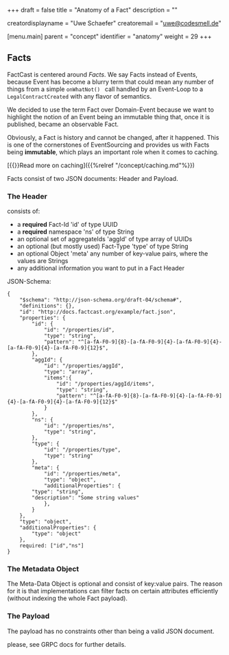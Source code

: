+++
draft = false
title = "Anatomy of a Fact"
description = ""

creatordisplayname = "Uwe Schaefer"
creatoremail = "uwe@codesmell.de"

[menu.main]
parent = "concept"
identifier = "anatomy"
weight = 29
+++

## Facts

FactCast is centered around *Facts*. We say Facts instead of Events, because Event has become a blurry term that could mean any number of things from a simple ```onWhatNot() ``` call handled by an Event-Loop to a ```LegalContractCreated``` with any flavor of semantics.

We decided to use the term Fact over Domain-Event because we want to highlight the notion of an Event being an immutable thing that, once it is published, became an observable Fact. 

Obviously, a Fact is history and cannot be changed, after it happened. This is one of the cornerstones of EventSourcing and provides us with Facts being **immutable**, which plays an important role when it comes to caching.

[{{<icon name="circle-arrow-right" size="small">}}Read more on caching]({{%relref "/concept/caching.md"%}})

Facts consist of two JSON documents: Header and Payload.

### The Header

consists of:

* a **required** Fact-Id 'id' of type UUID
* a **required** namespace 'ns' of type String
* an optional set of aggregateIds 'aggId' of type array of UUIDs
* an optional (but mostly used) Fact-Type 'type' of type String
* an optional Object 'meta' any number of key-value pairs, where the values are Strings
* any additional information you want to put in a Fact Header


JSON-Schema:

```jsonSchema
{
    "$schema": "http://json-schema.org/draft-04/schema#",
    "definitions": {},
    "id": "http://docs.factcast.org/example/fact.json",
    "properties": {
        "id": {
            "id": "/properties/id",
            "type": "string",
            "pattern": "^[a-fA-F0-9]{8}-[a-fA-F0-9]{4}-[a-fA-F0-9]{4}-[a-fA-F0-9]{4}-[a-fA-F0-9]{12}$",
        },
        "aggId": {
            "id": "/properties/aggId",
            "type": "array",
            "items":{
            	"id": "/properties/aggId/items",
            	"type": "string",
                "pattern": "^[a-fA-F0-9]{8}-[a-fA-F0-9]{4}-[a-fA-F0-9]{4}-[a-fA-F0-9]{4}-[a-fA-F0-9]{12}$"
            }
        },
        "ns": {
            "id": "/properties/ns",
            "type": "string",
        },
        "type": {
            "id": "/properties/type",
            "type": "string"
        },
        "meta": {
            "id": "/properties/meta",
            "type": "object",
            "additionalProperties": {
		"type": "string",
		"description": "Some string values"
            },
        }
    },
    "type": "object",
    "additionalProperties": {
        "type": "object"
    },
    required: ["id","ns"]
}
```

### The Metadata Object

The Meta-Data Object is optional and consist of key:value pairs. The reason for it is that implementations can filter facts on certain attributes efficiently (without indexing the whole Fact payload).
  

### The Payload

The payload has no constraints other than being a valid JSON document.

please, see GRPC docs for further details.
